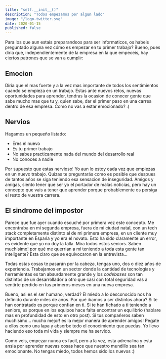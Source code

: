 ```yaml
---
title: "self.__init__()"
description: "Todos empezamos por algun lado"
image: "/logo-twitter.svg"
date: 2020-01-15
published: false
---
```

Para los que aun estais preparandoos para ser informaticos, os habeis preguntado alguna vez cómo es empezar en tu primer trabajo? Bueno, pues diria que, independientemente de la empresa en la que empeceis, hay ciertos patrones que se van a cumplir:

## Emocion

Diria que el mas fuerte y a la vez mas importante de todos los sentimientos cuando se empieza en un trabajo. Estas ante nuevos retos, nuevas oportunidades para aprender, tendras la ocasion de conocer gente que sabe mucho mas que tu y, quien sabe, dar el primer paso en una carrea dentro de esa empresa. Como no vas a estar emocionado? :)

## Nervios

Hagamos un pequeño listado:
- Eres el nuevo
- Es tu primer trabajo
- No sabes practicamente nada del mundo del desarrollo real
- No conoces a nadie

Por supuesto que estas nervioso! Yo aun lo estoy cada vez que empiezas en un nuevo trabajo. Quizas te preguntarás como es posible que despues de tantos ańos se siga teniendo esa sensacion de inseguridad. Amigos y amigas, siento tener que ser yo el portador de malas noticias, pero hay un concepto que vais a tener que aprender porque probablemente os persiga el resto de vuestra carrera.

## El sindrome del impostor

Parece que fue ayer cuando escuché por primera vez este concepto. Me encontraba en mi segunda empresa, fuera de mi ciudad natal, con un tech stack completamente distinto al de mi primera empresa, en un cliente muy importante en Espańa y yo era el novato. Esto ha sido claramente un error, es evidente que yo no doy la talla. Mira todos estos seniors. Saben muchisimo! por qué me querrian a mi teniendo a toda esta gente tan inteligente? Esta claro que se equivocaron en la entrevista...

Todas estas cosas te pasarán por la cabeza, tengas uno, dos o diez ańos de experiencia. Trabajamos en un sector donde la cantidad de tecnologias y herramientas es tan absurdamente grande y los *codebases* son tan distintos de un desarrollador a otro que casi con total seguridad vas a sentirte perdido en tus primeros meses en una nueva empresa.

Bueno, asi es el ser humano, verdad? El miedo a lo desconocido nos ha definido durante miles de ańos. Por qué ibamos a ser distintos ahora? Si te han contratado es porque confian en ti. Si te han fichado a ti teniendo a seniors, es porque en los equipos hace falta encontrar un equilibrio (hablare mas en profundidad de esto en otro post). Si tus compańeros saben muchisimo... mucho mejor! es la mejor manera de aprender amigos! Pegate a ellos como una lapa y absorbe todo el conocimiento que puedas. Yo llevo haciendo eso toda mi vida y siempre me ha servido.

Como veis, empezar nunca es facil, pero a la vez, esta adrenalina y esta ansia por aprender nuevas cosas hace que nuestro mundillo sea tan emocionante. No tengas miedo, todos hemos sido los nuevos :)
